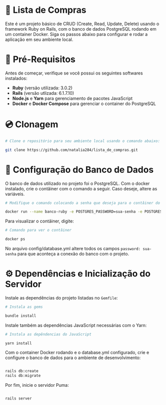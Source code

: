 # :memo: Lista de Compras

Este é um projeto básico de CRUD (Create, Read, Update, Delete) usando o framework Ruby on Rails, com o banco de dados PostgreSQL rodando em um container Docker. Siga os passos abaixo para configurar e rodar a aplicação em seu ambiente local.

# :round_pushpin: Pré-Requisitos

Antes de começar, verifique se você possui os seguintes softwares instalados:

- **Ruby** (versão utilizada: 3.0.2)
- **Rails** (versão utlizada: 6.1.7.10)
- **Node.js** e **Yarn** para gerenciamento de pacotes JavaScript
- **Docker** e **Docker Compose** para gerenciar o container do PostgreSQL

# :cd: Clonagem

``` bash
# Clone o repositório para seu ambiente local usando o comando abaixo:

git clone https://github.com/natalia284/lista_de_compras.git

```
# :game_die: Configuração do Banco de Dados

O banco de dados utilizado no projeto foi o PostgreSQL. Com o docker instalado, crie o contâiner com o comando a seguir. Caso deseje, altere as variáveis.  
``` bash
# Modifique o comando colocando a senha que deseja para o contâiner do seu banco

docker run --name banco-ruby -e POSTGRES_PASSWORD=sua-senha -e POSTGRES_USER=natalia -e POSTGRES_DB=banco -p 5432:5432 -d postgres

```
Para visualizar o contâiner, digite: 

```bash 
# Comando para ver o contâiner 

docker ps

```
No arquivo config/database.yml altere todos os campos `password: sua-senha` para que aconteça a conexão do banco com o projeto. 

# :gear: Dependências e Inicialização do Servidor

Instale as dependências do projeto listadas no `Gemfile`:

```bash
# Instala as gems

bundle install

```
Instale também as dependências JavaScript necessárias com o Yarn:

```bash
# Instala as depêndencias do JavaScript

yarn install

```

Com o container Docker rodando e o database.yml configurado, crie e configure o banco de dados para o ambiente de desenvolvimento:

```bash

rails db:create
rails db:migrate

```

Por fim, inicie o servidor Puma: 


```bash

rails server

```

